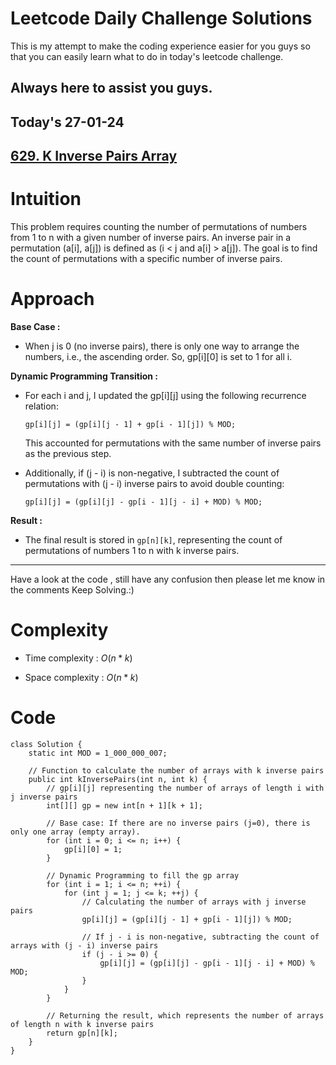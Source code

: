 
# Leetcode Daily Challenge Solutions

This is my attempt to make the coding experience easier for you guys so that you can easily learn what to do in today's leetcode challenge.


## Always here to assist you guys.

## Today's 27-01-24 
## [629. K Inverse Pairs Array](https://leetcode.com/problems/k-inverse-pairs-array/description/?envType=daily-question&envId=2024-01-27)

# Intuition
<!-- Describe your first thoughts on how to solve this problem. -->
This problem requires counting the number of permutations of numbers from 1 to n with a given number of inverse pairs. An inverse pair in a permutation (a[i], a[j]) is defined as (i < j and a[i] > a[j]). The goal is to find the count of permutations with a specific number of inverse pairs.


# Approach
<!-- Describe your approach to solving the problem. -->
**Base Case :** 
  - When j is 0 (no inverse pairs), there is only one way to arrange the numbers, i.e., the ascending order. So, gp[i][0] is set to 1 for all i.

**Dynamic Programming Transition :**
   - For each i and j, I updated the gp[i][j] using the following recurrence relation:
     ```
     gp[i][j] = (gp[i][j - 1] + gp[i - 1][j]) % MOD;
     ```
     This accounted for permutations with the same number of inverse pairs as the previous step.
   
   - Additionally, if (j - i) is non-negative, I subtracted the count of permutations with (j - i) inverse pairs to avoid double counting:
     ```
     gp[i][j] = (gp[i][j] - gp[i - 1][j - i] + MOD) % MOD;
     ```

**Result :**
   - The final result is stored in `gp[n][k]`, representing the count of permutations of numbers 1 to n with k inverse pairs.

---
Have a look at the code , still have any confusion then please let me know in the comments
Keep Solving.:)


# Complexity
- Time complexity : $O(n*k)$
<!-- Add your time complexity here, e.g. $$O(n)$$ -->

- Space complexity : $O(n*k)$
<!-- Add your space complexity here, e.g. $$O(n)$$ -->

# Code
```
class Solution {
    static int MOD = 1_000_000_007;

    // Function to calculate the number of arrays with k inverse pairs
    public int kInversePairs(int n, int k) {
        // gp[i][j] representing the number of arrays of length i with j inverse pairs
        int[][] gp = new int[n + 1][k + 1];

        // Base case: If there are no inverse pairs (j=0), there is only one array (empty array).
        for (int i = 0; i <= n; i++) {
            gp[i][0] = 1;
        }

        // Dynamic Programming to fill the gp array
        for (int i = 1; i <= n; ++i) {
            for (int j = 1; j <= k; ++j) {
                // Calculating the number of arrays with j inverse pairs
                gp[i][j] = (gp[i][j - 1] + gp[i - 1][j]) % MOD;
                
                // If j - i is non-negative, subtracting the count of arrays with (j - i) inverse pairs
                if (j - i >= 0) {
                    gp[i][j] = (gp[i][j] - gp[i - 1][j - i] + MOD) % MOD;
                }
            }
        }

        // Returning the result, which represents the number of arrays of length n with k inverse pairs
        return gp[n][k];
    }
}

```
